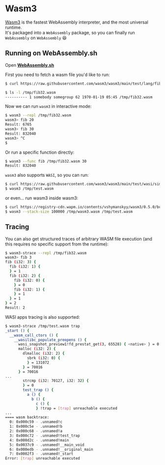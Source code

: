 # Wasm3

[Wasm3](https://github.com/wasm3/wasm3) is the fastest WebAssembly interpreter, and the most universal runtime.  
It's packaged into a `WebAssembly` package, so you can finally run `WebAssembly` on `WebAssembly` 😆

## Running on WebAssembly.sh

Open [**WebAssembly.sh**](https://webassembly.sh)

First you need to fetch a wasm file you'd like to run:

```sh
$ curl https://raw.githubusercontent.com/wasm3/wasm3/main/test/lang/fib32.wasm -o /tmp/fib32.wasm

$ ls -l /tmp/fib32.wasm
---------- 1 somebody somegroup 62 1970-01-19 05:45 /tmp/fib32.wasm
```

Now we can run `wasm3` in interactive mode:

```sh
$ wasm3 --repl /tmp/fib32.wasm
wasm3> fib 20
Result: 6765
wasm3> fib 30
Result: 832040
wasm3> ^C
$
```

Or run a specific function directly:

```sh
$ wasm3 --func fib /tmp/fib32.wasm 30
Result: 832040
```

`wasm3` also supports `WASI`, so you can run:

```sh
$ curl https://raw.githubusercontent.com/wasm3/wasm3/main/test/wasi/simple/test.wasm -o /tmp/test.wasm
$ wasm3 /tmp/test.wasm
```

or even... run wasm3 inside wasm3:

```sh
$ curl https://registry-cdn.wapm.io/contents/vshymanskyy/wasm3/0.5.0/build/wasm3-wasi.wasm -o /tmp/wasm3.wasm
$ wasm3 --stack-size 100000 /tmp/wasm3.wasm /tmp/test.wasm
```

## Tracing

You can also get structured traces of arbitrary WASM file execution (and this requires no specific support from the
runtime):

```sh
$ wasm3-strace --repl /tmp/fib32.wasm
wasm3> fib 3
fib (i32: 3) {
  fib (i32: 1) {
  } = 1
  fib (i32: 2) {
    fib (i32: 0) {
    } = 0
    fib (i32: 1) {
    } = 1
  } = 1
} = 2
Result: 2
```

WASI apps tracing is also supported:

```sh
$ wasm3-strace /tmp/test.wasm trap
_start () {
  __wasm_call_ctors () {
    __wasilibc_populate_preopens () {
      wasi_snapshot_preview1!fd_prestat_get(3, 65528) { <native> } = 0
      malloc (i32: 2) {
        dlmalloc (i32: 2) {
          sbrk (i32: 0) {
          } = 131072
        } = 70016
      } = 70016
...
        strcmp (i32: 70127, i32: 32) {
        } = 0
        test_trap () {
          a () {
            b () {
              c () {
              } !trap = [trap] unreachable executed
...
==== wasm backtrace:
  0: 0x000c59 - .unnamed!c
  1: 0x000c5e - .unnamed!b
  2: 0x000c68 - .unnamed!a
  3: 0x000c72 - .unnamed!test_trap
  4: 0x000d2c - .unnamed!main
  5: 0x0037c9 - .unnamed!__main_void
  6: 0x000edb - .unnamed!__original_main
  7: 0x0002f3 - .unnamed!_start
Error: [trap] unreachable executed
```
